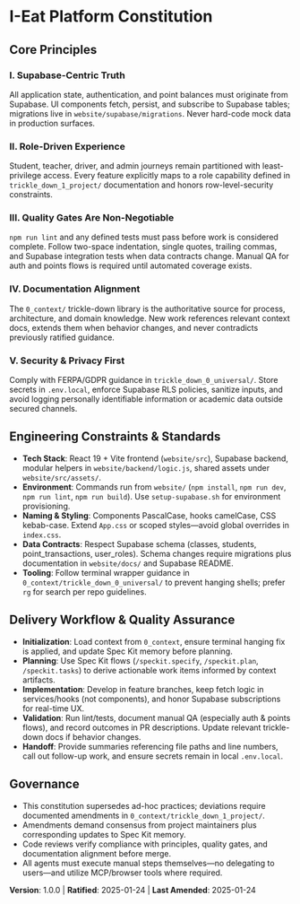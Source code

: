 # I-Eat Platform Constitution

## Core Principles

### I. Supabase-Centric Truth
All application state, authentication, and point balances must originate from Supabase. UI components fetch, persist, and subscribe to Supabase tables; migrations live in `website/supabase/migrations`. Never hard-code mock data in production surfaces.

### II. Role-Driven Experience
Student, teacher, driver, and admin journeys remain partitioned with least-privilege access. Every feature explicitly maps to a role capability defined in `trickle_down_1_project/` documentation and honors row-level-security constraints.

### III. Quality Gates Are Non-Negotiable
`npm run lint` and any defined tests must pass before work is considered complete. Follow two-space indentation, single quotes, trailing commas, and Supabase integration tests when data contracts change. Manual QA for auth and points flows is required until automated coverage exists.

### IV. Documentation Alignment
The `0_context/` trickle-down library is the authoritative source for process, architecture, and domain knowledge. New work references relevant context docs, extends them when behavior changes, and never contradicts previously ratified guidance.

### V. Security & Privacy First
Comply with FERPA/GDPR guidance in `trickle_down_0_universal/`. Store secrets in `.env.local`, enforce Supabase RLS policies, sanitize inputs, and avoid logging personally identifiable information or academic data outside secured channels.

## Engineering Constraints & Standards

- **Tech Stack**: React 19 + Vite frontend (`website/src`), Supabase backend, modular helpers in `website/backend/logic.js`, shared assets under `website/src/assets/`.
- **Environment**: Commands run from `website/` (`npm install`, `npm run dev`, `npm run lint`, `npm run build`). Use `setup-supabase.sh` for environment provisioning.
- **Naming & Styling**: Components PascalCase, hooks camelCase, CSS kebab-case. Extend `App.css` or scoped styles—avoid global overrides in `index.css`.
- **Data Contracts**: Respect Supabase schema (classes, students, point_transactions, user_roles). Schema changes require migrations plus documentation in `website/docs/` and Supabase README.
- **Tooling**: Follow terminal wrapper guidance in `0_context/trickle_down_0_universal/` to prevent hanging shells; prefer `rg` for search per repo guidelines.

## Delivery Workflow & Quality Assurance

- **Initialization**: Load context from `0_context`, ensure terminal hanging fix is applied, and update Spec Kit memory before planning.
- **Planning**: Use Spec Kit flows (`/speckit.specify`, `/speckit.plan`, `/speckit.tasks`) to derive actionable work items informed by context artifacts.
- **Implementation**: Develop in feature branches, keep fetch logic in services/hooks (not components), and honor Supabase subscriptions for real-time UX.
- **Validation**: Run lint/tests, document manual QA (especially auth & points flows), and record outcomes in PR descriptions. Update relevant trickle-down docs if behavior changes.
- **Handoff**: Provide summaries referencing file paths and line numbers, call out follow-up work, and ensure secrets remain in local `.env.local`.

## Governance

- This constitution supersedes ad-hoc practices; deviations require documented amendments in `0_context/trickle_down_1_project/`.
- Amendments demand consensus from project maintainers plus corresponding updates to Spec Kit memory.
- Code reviews verify compliance with principles, quality gates, and documentation alignment before merge.
- All agents must execute manual steps themselves—no delegating to users—and utilize MCP/browser tools where required.

**Version**: 1.0.0 | **Ratified**: 2025-01-24 | **Last Amended**: 2025-01-24
